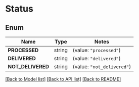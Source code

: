 # Status

## Enum

Name | Type | Notes
------------ | ------------- | -------------
**PROCESSED** | string | (value: `"processed"`)
**DELIVERED** | string | (value: `"delivered"`)
**NOT_DELIVERED** | string | (value: `"not_delivered"`)


[[Back to Model list]](../README.md#documentation-for-models) [[Back to API list]](../README.md#documentation-for-api-endpoints) [[Back to README]](../README.md)


